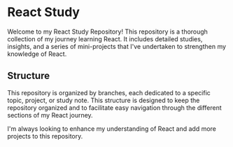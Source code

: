 # React Study

Welcome to my React Study Repository! This repository is a thorough collection of my journey learning React. It includes detailed studies, insights, and a series of mini-projects that I've undertaken to strengthen my knowledge of React.

## Structure

This repository is organized by branches, each dedicated to a specific topic, project, or study note. This structure is designed to keep the repository organized and to facilitate easy navigation through the different sections of my React journey.

I'm always looking to enhance my understanding of React and add more projects to this repository.
